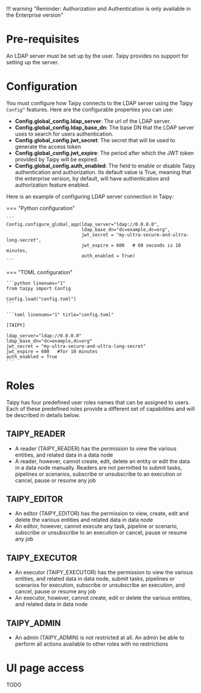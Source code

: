 !!! warning "Reminder: Authorization and Authentication is only available in the Enterprise version"

# Pre-requisites

An LDAP server must be set up by the user. Taipy provides no support for setting up the server.

# Configuration

You must configure how Taipy connects to the LDAP server using the Taipy `Config^` features. Here are the configurable properties you can use:

- **Config.global_config.ldap_server**: The url of the LDAP server.
- **Config.global_config.ldap_base_dn**: The base DN that the LDAP server uses to search for users authentication.
- **Config.global_config.jwt_secret**: The secret that will be used to generate the access token
- **Config.global_config.jwt_expire**: The period after which the JWT token provided by Taipy will be expired.
- **Config.global_config.auth_enabled**: The field to enable or disable Taipy authentication and authorization. Its default value is True, meaning that the enterprise version, by default, will have authentication and authorization feature enabled.

Here is an example of configuring LDAP server connection in Taipy:


=== "Python configuration"

    ```
    Config.configure_global_app(ldap_server="ldap://0.0.0.0",
                                ldap_base_dn="dc=example,dc=org",
                                jwt_secret = "my-ultra-secure-and-ultra-long-secret",
                                jwt_expire = 600   # 60 seconds is 10 minutes,
                                auth_enabled = True)
    ```

=== "TOML configuration"

    ```python linenums="1"
    from taipy import Config

    Config.load("config.toml")
    ```

    ```toml linenums="1" title="config.toml"

    [TAIPY]

    ldap_server="ldap://0.0.0.0"
    ldap_base_dn="dc=example,dc=org"
    jwt_secret = "my-ultra-secure-and-ultra-long-secret"
    jwt_expire = 600   #for 10 minutes
    auth_enabled = True
    ```

# Roles

Taipy has four predefined user roles names that can be assigned to users. Each of these predefined roles provide a different set of capabilities and will be described in details below.

## TAIPY_READER

- A reader (TAIPY_READER) has the permission to view the various entities, and related data in a data node
- A reader, however, cannot create, edit, delete an entity or edit the data in a data node manually. Readers are not permitted to submit tasks, pipelines or scenarios, subscribe or unsubscribe to an execution or cancel, pause or resume any job

## TAIPY_EDITOR

- An editor (TAIPY_EDITOR) has the permission to view, create, edit and delete the various entities and related data in data node
- An editor, however, cannot execute any task, pipeline or scenario, subscribe or unsubscribe to an execution or cancel, pause or resume any job

## TAIPY_EXECUTOR

- An executor (TAIPY_EXECUTOR) has the permission to view the various entities, and related data in data node, submit tasks, pipelines or scenarios for execution, subscribe or unsubscribe an execution, and cancel, pause or resume any job
- An executor, however, cannot create, edit or delete the various entities, and related data in data node

## TAIPY_ADMIN

- An admin (TAIPY_ADMIN) is not restricted at all. An admin be able to perform all actions available to other roles with no restrictions


# UI page access

TODO
